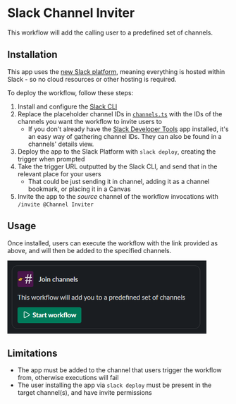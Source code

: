 # Slack Channel Inviter

This workflow will add the calling user to a predefined set of channels.

## Installation

This app uses the [new Slack platform](https://api.slack.com/future), meaning everything is hosted within Slack - so no cloud resources or other hosting is required.

To deploy the workflow, follow these steps:

1. Install and configure the [Slack CLI](https://api.slack.com/automation/cli/install)
1. Replace the placeholder channel IDs in [`channels.ts`](./channels.ts) with the IDs of the channels you want the workflow to invite users to
    - If you don't already have the [Slack Developer Tools](https://sdt.builtbyslack.com/) app installed, it's an easy way of gathering channel IDs. They can also be found in a channels' details view.
1. Deploy the app to the Slack Platform with `slack deploy`, creating the trigger when prompted
1. Take the trigger URL outputted by the Slack CLI, and send that in the relevant place for your users
    - That could be just sending it in channel, adding it as a channel bookmark, or placing it in a Canvas
1. Invite the app to the _source_ channel of the workflow invocations with `/invite @Channel Inviter`

## Usage

Once installed, users can execute the workflow with the link provided as above, and will then be added to the specified channels.

![Workflow preview](./.github/img/workflow.png)

## Limitations

- The app must be added to the channel that users trigger the workflow from, otherwise executions will fail
- The user installing the app via `slack deploy` must be present in the target channel(s), and have invite permissions
